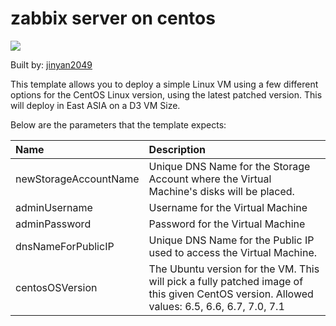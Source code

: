 # zabbix server on centos

<a href="https://portal.azure.com/#create/Microsoft.Template/uri/https%3A%2F%2Fraw.githubusercontent.com%2Fjinyan2049%2Fmyazuretemplate%2Fmaster%2Fzabbix-server-centos-vm%2Fazuredeploy.json" target="_blank">
    <img src="http://azuredeploy.net/deploybutton.png"/>
</a><a  target="_blank">


Built by: [jinyan2049](https://github.com/jinyan2049)

This template allows you to deploy a simple Linux VM using a few different options for the CentOS Linux version, using the latest patched version. This will deploy in East ASIA on a D3 VM Size.

Below are the parameters that the template expects:

| Name   | Description    |
|:--- |:---|
| newStorageAccountName  | Unique DNS Name for the Storage Account where the Virtual Machine's disks will be placed. |
| adminUsername  | Username for the Virtual Machine  |
| adminPassword  | Password for the Virtual Machine  |
| dnsNameForPublicIP  | Unique DNS Name for the Public IP used to access the Virtual Machine. |
| centosOSVersion  | The Ubuntu version for the VM. This will pick a fully patched image of this given CentOS version. Allowed values: 6.5, 6.6, 6.7, 7.0, 7.1 |
